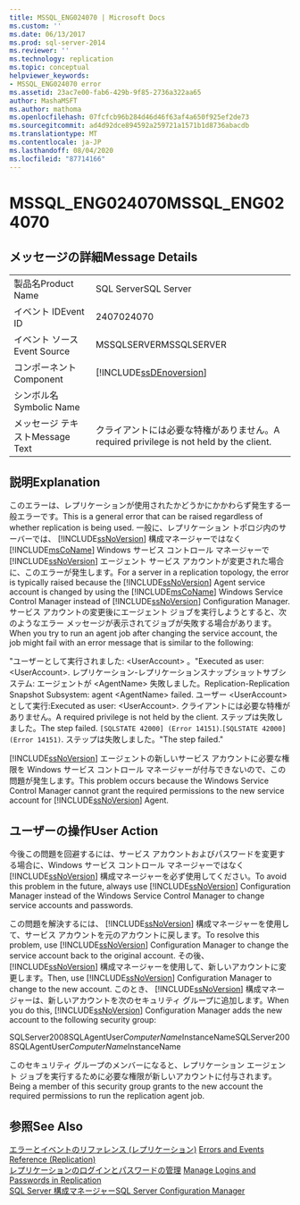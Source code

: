 ```yaml
---
title: MSSQL_ENG024070 | Microsoft Docs
ms.custom: ''
ms.date: 06/13/2017
ms.prod: sql-server-2014
ms.reviewer: ''
ms.technology: replication
ms.topic: conceptual
helpviewer_keywords:
- MSSQL_ENG024070 error
ms.assetid: 23ac7e00-fab6-429b-9f85-2736a322aa65
author: MashaMSFT
ms.author: mathoma
ms.openlocfilehash: 07fcfcb96b284d46d46f63af4a650f925ef2de73
ms.sourcegitcommit: ad4d92dce894592a259721a1571b1d8736abacdb
ms.translationtype: MT
ms.contentlocale: ja-JP
ms.lasthandoff: 08/04/2020
ms.locfileid: "87714166"
---
```

# <a name="mssql_eng024070"></a><span data-ttu-id="348d6-102">MSSQL_ENG024070</span><span class="sxs-lookup"><span data-stu-id="348d6-102">MSSQL_ENG024070</span></span>
    
## <a name="message-details"></a><span data-ttu-id="348d6-103">メッセージの詳細</span><span class="sxs-lookup"><span data-stu-id="348d6-103">Message Details</span></span>  
  
|||  
|-|-|  
|<span data-ttu-id="348d6-104">製品名</span><span class="sxs-lookup"><span data-stu-id="348d6-104">Product Name</span></span>|<span data-ttu-id="348d6-105">SQL Server</span><span class="sxs-lookup"><span data-stu-id="348d6-105">SQL Server</span></span>|  
|<span data-ttu-id="348d6-106">イベント ID</span><span class="sxs-lookup"><span data-stu-id="348d6-106">Event ID</span></span>|<span data-ttu-id="348d6-107">24070</span><span class="sxs-lookup"><span data-stu-id="348d6-107">24070</span></span>|  
|<span data-ttu-id="348d6-108">イベント ソース</span><span class="sxs-lookup"><span data-stu-id="348d6-108">Event Source</span></span>|<span data-ttu-id="348d6-109">MSSQLSERVER</span><span class="sxs-lookup"><span data-stu-id="348d6-109">MSSQLSERVER</span></span>|  
|<span data-ttu-id="348d6-110">コンポーネント</span><span class="sxs-lookup"><span data-stu-id="348d6-110">Component</span></span>|[!INCLUDE[ssDEnoversion](../../includes/ssdenoversion-md.md)]|  
|<span data-ttu-id="348d6-111">シンボル名</span><span class="sxs-lookup"><span data-stu-id="348d6-111">Symbolic Name</span></span>||  
|<span data-ttu-id="348d6-112">メッセージ テキスト</span><span class="sxs-lookup"><span data-stu-id="348d6-112">Message Text</span></span>|<span data-ttu-id="348d6-113">クライアントには必要な特権がありません。</span><span class="sxs-lookup"><span data-stu-id="348d6-113">A required privilege is not held by the client.</span></span>|  
  
## <a name="explanation"></a><span data-ttu-id="348d6-114">説明</span><span class="sxs-lookup"><span data-stu-id="348d6-114">Explanation</span></span>  
 <span data-ttu-id="348d6-115">このエラーは、レプリケーションが使用されたかどうかにかかわらず発生する一般エラーです。</span><span class="sxs-lookup"><span data-stu-id="348d6-115">This is a general error that can be raised regardless of whether replication is being used.</span></span> <span data-ttu-id="348d6-116">一般に、レプリケーション トポロジ内のサーバーでは、 [!INCLUDE[ssNoVersion](../../includes/ssnoversion-md.md)] 構成マネージャーではなく [!INCLUDE[msCoName](../../includes/msconame-md.md)] Windows サービス コントロール マネージャーで [!INCLUDE[ssNoVersion](../../includes/ssnoversion-md.md)] エージェント サービス アカウントが変更された場合に、このエラーが発生します。</span><span class="sxs-lookup"><span data-stu-id="348d6-116">For a server in a replication topology, the error is typically raised because the [!INCLUDE[ssNoVersion](../../includes/ssnoversion-md.md)] Agent service account is changed by using the [!INCLUDE[msCoName](../../includes/msconame-md.md)] Windows Service Control Manager instead of [!INCLUDE[ssNoVersion](../../includes/ssnoversion-md.md)] Configuration Manager.</span></span> <span data-ttu-id="348d6-117">サービス アカウントの変更後にエージェント ジョブを実行しようとすると、次のようなエラー メッセージが表示されてジョブが失敗する場合があります。</span><span class="sxs-lookup"><span data-stu-id="348d6-117">When you try to run an agent job after changing the service account, the job might fail with an error message that is similar to the following:</span></span>  
  
 <span data-ttu-id="348d6-118">"ユーザーとして実行されました: \<UserAccount> 。</span><span class="sxs-lookup"><span data-stu-id="348d6-118">"Executed as user: \<UserAccount>.</span></span> <span data-ttu-id="348d6-119">レプリケーション-レプリケーションスナップショットサブシステム: エージェントが \<AgentName> 失敗しました。</span><span class="sxs-lookup"><span data-stu-id="348d6-119">Replication-Replication Snapshot Subsystem: agent \<AgentName> failed.</span></span> <span data-ttu-id="348d6-120">ユーザー \<UserAccount> として実行:</span><span class="sxs-lookup"><span data-stu-id="348d6-120">Executed as user: \<UserAccount>.</span></span> <span data-ttu-id="348d6-121">クライアントには必要な特権がありません。</span><span class="sxs-lookup"><span data-stu-id="348d6-121">A required privilege is not held by the client.</span></span> <span data-ttu-id="348d6-122">ステップは失敗しました。</span><span class="sxs-lookup"><span data-stu-id="348d6-122">The step failed.</span></span> <span data-ttu-id="348d6-123">`[SQLSTATE 42000] (Error 14151)`.</span><span class="sxs-lookup"><span data-stu-id="348d6-123">`[SQLSTATE 42000] (Error 14151)`.</span></span> <span data-ttu-id="348d6-124">ステップは失敗しました。"</span><span class="sxs-lookup"><span data-stu-id="348d6-124">The step failed."</span></span>  
  
 <span data-ttu-id="348d6-125">[!INCLUDE[ssNoVersion](../../includes/ssnoversion-md.md)] エージェントの新しいサービス アカウントに必要な権限を Windows サービス コントロール マネージャーが付与できないので、この問題が発生します。</span><span class="sxs-lookup"><span data-stu-id="348d6-125">This problem occurs because the Windows Service Control Manager cannot grant the required permissions to the new service account for [!INCLUDE[ssNoVersion](../../includes/ssnoversion-md.md)] Agent.</span></span>  
  
## <a name="user-action"></a><span data-ttu-id="348d6-126">ユーザーの操作</span><span class="sxs-lookup"><span data-stu-id="348d6-126">User Action</span></span>  
 <span data-ttu-id="348d6-127">今後この問題を回避するには、サービス アカウントおよびパスワードを変更する場合に、Windows サービス コントロール マネージャーではなく [!INCLUDE[ssNoVersion](../../includes/ssnoversion-md.md)] 構成マネージャーを必ず使用してください。</span><span class="sxs-lookup"><span data-stu-id="348d6-127">To avoid this problem in the future, always use [!INCLUDE[ssNoVersion](../../includes/ssnoversion-md.md)] Configuration Manager instead of the Windows Service Control Manager to change service accounts and passwords.</span></span>  
  
 <span data-ttu-id="348d6-128">この問題を解決するには、 [!INCLUDE[ssNoVersion](../../includes/ssnoversion-md.md)] 構成マネージャーを使用して、サービス アカウントを元のアカウントに戻します。</span><span class="sxs-lookup"><span data-stu-id="348d6-128">To resolve this problem, use [!INCLUDE[ssNoVersion](../../includes/ssnoversion-md.md)] Configuration Manager to change the service account back to the original account.</span></span> <span data-ttu-id="348d6-129">その後、 [!INCLUDE[ssNoVersion](../../includes/ssnoversion-md.md)] 構成マネージャーを使用して、新しいアカウントに変更します。</span><span class="sxs-lookup"><span data-stu-id="348d6-129">Then, use [!INCLUDE[ssNoVersion](../../includes/ssnoversion-md.md)] Configuration Manager to change to the new account.</span></span> <span data-ttu-id="348d6-130">このとき、 [!INCLUDE[ssNoVersion](../../includes/ssnoversion-md.md)] 構成マネージャーは、新しいアカウントを次のセキュリティ グループに追加します。</span><span class="sxs-lookup"><span data-stu-id="348d6-130">When you do this, [!INCLUDE[ssNoVersion](../../includes/ssnoversion-md.md)] Configuration Manager adds the new account to the following security group:</span></span>  
  
 <span data-ttu-id="348d6-131">SQLServer2008SQLAgentUser$ComputerName$InstanceName</span><span class="sxs-lookup"><span data-stu-id="348d6-131">SQLServer2008SQLAgentUser$ComputerName$InstanceName</span></span>  
  
 <span data-ttu-id="348d6-132">このセキュリティ グループのメンバーになると、レプリケーション エージェント ジョブを実行するために必要な権限が新しいアカウントに付与されます。</span><span class="sxs-lookup"><span data-stu-id="348d6-132">Being a member of this security group grants to the new account the required permissions to run the replication agent job.</span></span>  
  
## <a name="see-also"></a><span data-ttu-id="348d6-133">参照</span><span class="sxs-lookup"><span data-stu-id="348d6-133">See Also</span></span>  
 <span data-ttu-id="348d6-134">[エラーとイベントのリファレンス &#40;レプリケーション&#41;](errors-and-events-reference-replication.md) </span><span class="sxs-lookup"><span data-stu-id="348d6-134">[Errors and Events Reference &#40;Replication&#41;](errors-and-events-reference-replication.md) </span></span>  
 <span data-ttu-id="348d6-135">[レプリケーションのログインとパスワードの管理](security/identity-and-access-control-replication.md#manage-logins-and-passwords-in-replication) </span><span class="sxs-lookup"><span data-stu-id="348d6-135">[Manage Logins and Passwords in Replication](security/identity-and-access-control-replication.md#manage-logins-and-passwords-in-replication) </span></span>  
 [<span data-ttu-id="348d6-136">SQL Server 構成マネージャー</span><span class="sxs-lookup"><span data-stu-id="348d6-136">SQL Server Configuration Manager</span></span>](../sql-server-configuration-manager.md)  
  
  
